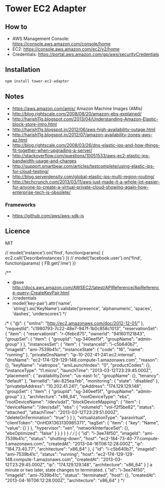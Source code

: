 # Tower EC2 Adapter

## How to

- AWS Management Console: https://console.aws.amazon.com/console/home
- EC2: https://console.aws.amazon.com/ec2/v2/home
- Credentials: https://portal.aws.amazon.com/gp/aws/securityCredentials

## Installation

```bash
npm install tower-ec2-adapter
```

## Notes

- https://aws.amazon.com/amis/ Amazon Machine Images (AMIs)
- http://blog.rightscale.com/2008/08/20/amazon-ebs-explained/
- http://harish11g.blogspot.com/2013/04/Understanding-Amazon-Elastic-block-store-intro.html
- http://harish11g.blogspot.in/2012/06/aws-high-availability-outage.html
- http://harish11g.blogspot.in/2012/07/amazon-availability-zones-aws-az.html
- http://blog.rightscale.com/2008/03/26/dns-elastic-ips-and-how-things-fit-together-when-upgrading-a-server/
- http://stackoverflow.com/questions/10051533/aws-ec2-elastic-ips-bandwidth-usage-and-charges
- http://support.smartbear.com/articles/testcomplete/using-elastic-ips-for-cloud-testing/
- http://blog.serverdensity.com/global-elastic-ips-multi-region-routing/
- http://techcrunch.com/2013/03/11/aws-just-made-it-a-whole-lot-easier-for-anyone-to-create-a-virtual-private-cloud-showing-again-how-enterprise-tech-is-obsolete/

### Frameworks

- https://github.com/aws/aws-sdk-js

## Licence

MIT


// model('instance').on('find', function(params) { ec2.call('DescribeInstances') })
// model('facebook.user').on('find', function(params) { FB.get('/me') })

/**
 * @see http://docs.aws.amazon.com/AWSEC2/latest/APIReference/ApiReference-query-CreateKeyPair.html
 * /credentials
 * model('key-pair').attr('name', 'string').as('KeyName').validate('presence', 'alphanumeric', 'spaces', 'dashes', 'underscores')
 */

/*
{
  "@": {
    "xmlns": "http://ec2.amazonaws.com/doc/2012-12-01/"
  },
  "requestId": "c1980793-7c22-48e7-947f-1b0c858c1013",
  "reservationSet": {
    "item": {
      "reservationId": "r-0febc875",
      "ownerId": "941601121843",
      "groupSet": {
        "item": {
          "groupId": "sg-340eef5f",
          "groupName": "admin-group"
        }
      },
      "instancesSet": {
        "item": {
          "instanceId": "i-c5b640b7",
          "imageId": "ami-7539b41c",
          "instanceState": {
            "code": "16",
            "name": "running"
          },
          "privateDnsName": "ip-10-202-41-241.ec2.internal",
          "dnsName": "ec2-174-129-129-148.compute-1.amazonaws.com",
          "reason": {},
          "keyName": "viatropos",
          "amiLaunchIndex": "0",
          "productCodes": {},
          "instanceType": "t1.micro",
          "launchTime": "2013-03-12T23:29:45.000Z",
          "placement": {
            "availabilityZone": "us-east-1c",
            "groupName": {},
            "tenancy": "default"
          },
          "kernelId": "aki-825ea7eb",
          "monitoring": {
            "state": "disabled"
          },
          "privateIpAddress": "10.202.41.241",
          "ipAddress": "174.129.129.148",
          "groupSet": {
            "item": {
              "groupId": "sg-340eef5f",
              "groupName": "admin-group"
            }
          },
          "architecture": "x86_64",
          "rootDeviceType": "ebs",
          "rootDeviceName": "/dev/sda1",
          "blockDeviceMapping": {
            "item": {
              "deviceName": "/dev/sda1",
              "ebs": {
                "volumeId": "vol-f2f5be82",
                "status": "attached",
                "attachTime": "2013-03-12T23:29:51.000Z",
                "deleteOnTermination": "true"
              }
            }
          },
          "virtualizationType": "paravirtual",
          "clientToken": "OnHDX1363130985371",
          "tagSet": {
            "item": {
              "key": "Name",
              "value": {}
            }
          },
          "hypervisor": "xen",
          "networkInterfaceSet": {},
          "ebsOptimized": "false"
        }
      }
    }
  }
}
*/
/*
[
  {
    "id": "i-3ee74f50",
    "imageId": "ami-7539b41c",
    "status": "shutting-down",
    "host": "ec2-184-73-40-77.compute-1.amazonaws.com",
    "createdAt": "2013-04-16T06:12:28.000Z",
    "ip": "184.73.40.77",
    "architecture": "x86_64"
  },
  {
    "id": "i-c5b640b7",
    "imageId": "ami-7539b41c",
    "status": "running",
    "host": "ec2-174-129-129-148.compute-1.amazonaws.com",
    "createdAt": "2013-03-12T23:29:45.000Z",
    "ip": "174.129.129.148",
    "architecture": "x86_64"
  }
]
a minute or two later, state changes to terminated.
{
    "id": "i-3ee74f50",
    "imageId": "ami-7539b41c",
    "status": "terminated",
    "host": {},
    "createdAt": "2013-04-16T06:12:28.000Z",
    "architecture": "x86_64"
  }
*/